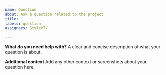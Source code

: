 ```yaml
---
name: Question
about: Ask a question related to the project
title: ''
labels: question
assignees: StylexTV

---
```


**What do you need help with?**
A clear and concise description of what your question is about.

**Additional context**
Add any other context or screenshots about your question here.
